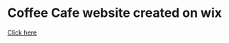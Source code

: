<h1>Coffee Cafe website created on wix </h1>
<a href="https://riya98012.wixstudio.io/coffee">Click here</a>
